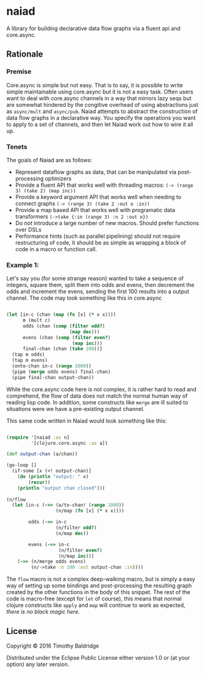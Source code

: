 # naiad

A library for building declarative data flow graphs via a fluent api and core.async.

## Rationale
### Premise
Core.async is simple but not easy. That is to say, it is possible to write simple maintainable using core.async but it
is not a easy task. Often users want to deal with core.async channels in a way that mirrors lazy seqs but are somewhat
hindered by the congitive overhead of using abstractions just as `async/mult` and `async/pub`. Naiad attempts to abstract
the construction of data flow graphs in a declarative way. You specify the operations you want to apply to a set of channels,
and then let Naiad work out how to wire it all up.

### Tenets
The goals of Naiad are as follows:
* Represent dataflow graphs as data, that can be manipulated via post-processing optimizers
* Provide a fluent API that works well with threading macros: `(-> (range 3) (take 2) (map inc))`
* Provide a keyword argument API that works well when needing to connect graphs `(-> (range 3) (take 2 :out o :in))`
* Provide a map based API that works well with programatic data transformers `(->take {:in (range 3) :n 2 :out o})`
* Do *not* introduce a large number of new macros. Should prefer functions over DSLs
* Performance hints (such as parallel pipelining) should not require restructuring of code, it should be as simple as
wrapping a block of code in a macro or function call.



### Example 1:
Let's say you (for some strange reason) wanted to take a sequence of integers, square them,
split them into odds and evens, then decrement the odds and increment the evens, sending the first 100 results into a
output channel. The code may look something like this in core.async

```clojure

(let [in-c (chan (map (fn [x] (* x x))))
      m (mult c)
      odds (chan (comp (filter odd?)
                       (map dec)))
      evens (chan (comp (filter even?)
                        (map inc)))
      final-chan (chan (take 100))]
  (tap m odds)
  (tap m evens)
  (onto-chan in-c (range 1000))
  (pipe (merge odds evens) final-chan)
  (pipe final-chan output-chan))

```

While the core.async code here is not complex, it is rather hard to read and comprehend, the flow of data does not match
the normal human way of reading lisp code. In addition, some constructs like `merge` are ill suited to situations were we
have a pre-existing output channel.

This same code written in Naiad would look something like this:

```clojure

(require '[naiad :as n]
         '[clojure.core.async :as a])

(def output-chan (a/chan))

(go-loop []
  (if-some [x (<! output-chan)]
    (do (println "output: " x)
        (recur))
    (println "output chan closed")))
  
(n/flow
  (let [in-c (->> (a/to-chan! (range 1000))
                  (n/map (fn [x] (* x x))))

        odds (->> in-c
                  (n/filter odd?)
                  (n/map dec))

        evens (->> in-c
                   (n/filter even?)
                   (n/map inc))]
    (->> (n/merge odds evens)
         (n/->take :n 100 :out output-chan :in))))

```

The `flow` macro is not a complex deep-walking macro, but is simply a easy way of setting up some bindings and post-processing
the resulting graph created by the other functions in the body of this snippet. The rest of the code is macro-free (except
for `let` of course), this means that normal clojure constructs like `apply` and `map` will continue to work as expected,
*there is no black magic here*.

## License

Copyright © 2016 Timothy Baldridge

Distributed under the Eclipse Public License either version 1.0 or (at
your option) any later version.

